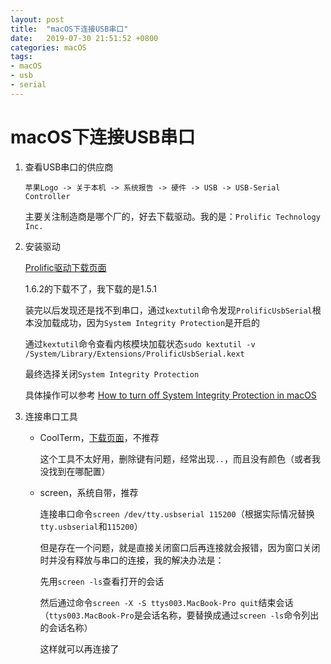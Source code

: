 ```yaml
---
layout: post
title:  "macOS下连接USB串口"
date:   2019-07-30 21:51:52 +0800
categories: macOS
tags:
- macOS
- usb
- serial
---
```



# macOS下连接USB串口
1. 查看USB串口的供应商

    `苹果Logo -> 关于本机 -> 系统报告 -> 硬件 -> USB -> USB-Serial Controller`
    
    主要关注制造商是哪个厂的，好去下载驱动。我的是：`Prolific Technology Inc.`

2. 安装驱动

    [Prolific驱动下载页面](http://www.prolific.com.tw/US/ShowProduct.aspx?p_id=229&pcid=41)
    
    1.6.2的下载不了，我下载的是1.5.1
    
    装完以后发现还是找不到串口，通过`kextutil`命令发现`ProlificUsbSerial`根本没加载成功，因为`System Integrity Protection`是开启的
    
    通过`kextutil`命令查看内核模块加载状态`sudo kextutil -v /System/Library/Extensions/ProlificUsbSerial.kext`
    
    最终选择关闭`System Integrity Protection`
    
    具体操作可以参考 [How to turn off System Integrity Protection in macOS](https://www.imore.com/how-turn-system-integrity-protection-macos)

3. 连接串口工具
    - CoolTerm，[下载页面](https://freeware.the-meiers.org/)，不推荐
        
        这个工具不太好用，删除键有问题，经常出现`..`，而且没有颜色（或者我没找到在哪配置）
        
    - screen，系统自带，推荐
                
        连接串口命令`screen /dev/tty.usbserial 115200`（根据实际情况替换`tty.usbserial`和`115200`）
        
        但是存在一个问题，就是直接关闭窗口后再连接就会报错，因为窗口关闭时并没有释放与串口的连接，我的解决办法是：
        
        先用`screen -ls`查看打开的会话
                
        然后通过命令`screen -X -S ttys003.MacBook-Pro quit`结束会话（`ttys003.MacBook-Pro`是会话名称，要替换成通过`screen -ls`命令列出的会话名称）
        
        这样就可以再连接了


    